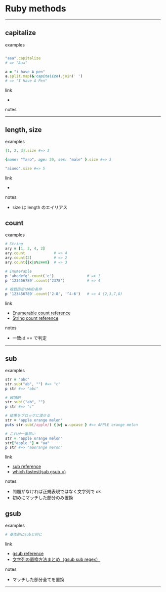 # Ruby methods

---

## capitalize

examples

```ruby

"aaa".capitalize
# => "Aaa"
```

```ruby
a = "i have A pen"
a.split.map(&:capitalize).join(' ')
# => "I Have A Pen"
```

link

-

notes

---

## length, size

examples

```ruby
[1, 2, 3].size #=> 3

{name: "Taro", age: 20, sex: "male" }.size #=> 3

"aiueo".size #=> 5
```

link

-

notes

- size は length のエイリアス

## count

examples

```ruby
# String
ary = [1, 2, 4, 2]
ary.count             # => 4
ary.count(2)          # => 2
ary.count{|x|x%2==0}  # => 3
```

```ruby
# Enumerable
p 'abcdefg'.count('c')               # => 1
p '123456789'.count('2378')          # => 4

# 複数指定はAND条件
p '123456789'.count('2-8', '^4-6')   # => 4 (2,3,7,8)
```

link

- [Enumerable count reference](https://docs.ruby-lang.org/ja/latest/method/Enumerable/i/count.html)
- [String count reference](https://docs.ruby-lang.org/ja/latest/method/String/i/count.html)

notes

- 一致は == で判定

---

## sub

examples

```ruby
str = "abc"
str.sub("ab", "") #=> "c"
p str #=> "abc"

# 破壊的
str.sub!("ab", "")
p str #=> "c"

# 結果をブロックに渡せる
str = "apple orange melon"
puts str.sub(/apple/) {|w| w.upcase } #=> APPLE orange melon

# これが一番早い
str = "apple orange melon"
str["apple "] = "aa"
p str #=> "aaorange meron"
```

link

- [sub reference](https://docs.ruby-lang.org/ja/latest/method/String/i/sub.html)
- [which fastest(sub gsub =)](https://github.com/JuanitoFatas/fast-ruby/blob/master/code/string/gsub-vs-sub.rb)

notes

- 問題がなければ正規表現ではなく文字列で ok
- 初めにマッチした部分のみ置換

## gsub

examples

```ruby
# 基本的にsubと同じ
```

link

- [gsub reference](https://docs.ruby-lang.org/ja/latest/method/String/i/gsub.html)
- [文字列の置換方法まとめ（gsub sub regex）](https://www.sejuku.net/blog/14685)

notes

- マッチした部分全てを置換

---
